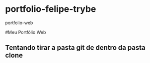 # portfolio-felipe-trybe
portfolio-web

#Meu Portfólio Web

## Tentando tirar a pasta git de dentro da pasta clone